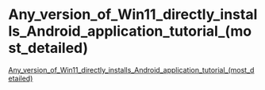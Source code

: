 # Any_version_of_Win11_directly_installs_Android_application_tutorial_(most_detailed)
[Any_version_of_Win11_directly_installs_Android_application_tutorial_(most_detailed)](https://aiwithcloud.com/2022/09/14/any_version_of_win11_directly_installs_android_application_tutorial_most_detailed/)